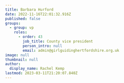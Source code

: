 ```yaml
---
title: Barbara Hurford
date: 2022-11-16T22:01:32.916Z
published: false
groups:
  - group: vp
    roles:
      - order: 43
        job_title: County vice president
        person_intro: null
        email: admin@girlguidinghertfordshire.org.uk
image: null
thumbnail: null
author:
  display_name: Rachel Kemp
lastmod: 2023-03-11T21:20:07.840Z
---
```

